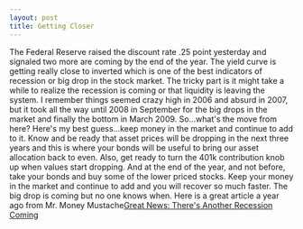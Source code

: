 ```yaml
---
layout: post
title: Getting Closer
---
```

The Federal Reserve raised the discount rate .25 point yesterday and signaled two more are coming by the end of the year.  The yield curve is 
getting really close to inverted which is one of the best indicators of recession or big drop in the stock market.  The tricky part is it might take
a while to realize the recession is coming or that liquidity is leaving the system.  I remember things seemed crazy high in 2006 and absurd 
in 2007, but it took all the way until 2008 in September for the big drops in the market and finally the bottom in March 2009.  So...what's the move from here?
Here's my best guess...keep money in the market and continue to add to it.  Know and be ready that asset prices will be dropping in the next three years
and this is where your bonds will be useful to bring our asset allocation back to even.  Also, get ready to turn the 401k contribution knob up when values start dropping.
And at the end of the year, and not before, take your bonds and buy some of the lower priced stocks.  Keep your money in the market and continue to add and you will recover so much faster.  The big drop is coming but no
one knows when.  Here is a great article a year ago from Mr. Money Mustache<a href="http://www.mrmoneymustache.com/2017/06/20/next-recession/">Great News: There's Another Recession Coming</a>
